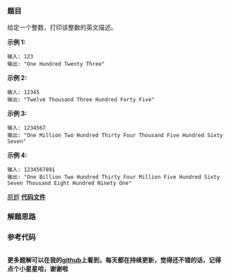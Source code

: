 ### 题目
给定一个整数，打印该整数的英文描述。

**示例 1:**

    
    
    输入: 123
    输出: "One Hundred Twenty Three"
    

**示例 2:**

    
    
    输入: 12345
    输出: "Twelve Thousand Three Hundred Forty Five"

**示例 3:**

    
    
    输入: 1234567
    输出: "One Million Two Hundred Thirty Four Thousand Five Hundred Sixty Seven"

**示例 4:**

    
    
    输入: 1234567891
    输出: "One Billion Two Hundred Thirty Four Million Five Hundred Sixty Seven Thousand Eight Hundred Ninety One"

[原题](https://leetcode-cn.com/problems/english-int-lcci/)    **[代码文件]()**


### 解题思路




### 参考代码

```go


```




**更多题解可以在我的[github](https://github.com/LZH139/leetcode_Go)上看到，每天都在持续更新，觉得还不错的话，记得点个小星星哈，谢谢啦**
